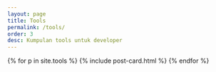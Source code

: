 ```yaml
---
layout: page
title: Tools
permalink: /tools/
order: 3
desc: Kumpulan tools untuk developer
---
```

<div class="row">
{% for p in site.tools  %}
{% include post-card.html %}
{% endfor %}
</div>
